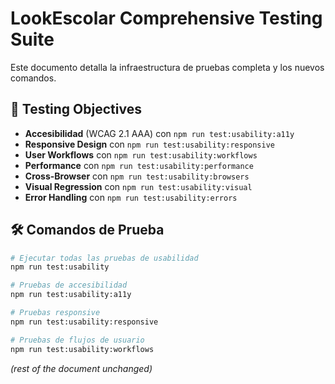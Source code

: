 # LookEscolar Comprehensive Testing Suite

Este documento detalla la infraestructura de pruebas completa y los nuevos comandos.

## 🎯 Testing Objectives

- **Accesibilidad** (WCAG 2.1 AAA) con `npm run test:usability:a11y`
- **Responsive Design** con `npm run test:usability:responsive`
- **User Workflows** con `npm run test:usability:workflows`
- **Performance** con `npm run test:usability:performance`
- **Cross-Browser** con `npm run test:usability:browsers`
- **Visual Regression** con `npm run test:usability:visual`
- **Error Handling** con `npm run test:usability:errors`

## 🛠️ Comandos de Prueba
```bash
# Ejecutar todas las pruebas de usabilidad
npm run test:usability

# Pruebas de accesibilidad
npm run test:usability:a11y

# Pruebas responsive
npm run test:usability:responsive

# Pruebas de flujos de usuario
npm run test:usability:workflows
```

*(rest of the document unchanged)*
